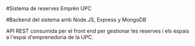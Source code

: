 #Sistema de reserves Emprèn UPC

#Backend del sistema amb Node.JS, Express y MongoDB

API REST consumida per el front end per gestionar les reserves i els espais a l'espai d'emprenedoria de la UPC.